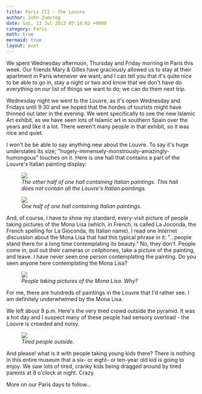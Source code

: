```yaml
---
title: Paris III - the Louvre
author: John Zumsteg
date: Sat, 13 Jul 2013 07:14:02 +0000
category: Paris
math: true
mermaid: true
layout: post
---
```

We spent Wednesday afternoon, Thursday and Friday morning in Paris this week. Our friends Mary & Gilles have graciously allowed us to stay at their apartment in Paris whenever we want, and I can tell you that it's quite nice to be able to go in, stay a night or two and know that we don't have do everything on our list of things we want to do; we can do them next trip. 

Wednesday night we went to the Louvre, as it's open Wednesday and Fridays until 9:30 and we hoped that the hordes of tourists might have thinned out later in the evening. We went specifically to see the new Islamic Art exhibit, as we have seen lots of Islamic art in southern Spain over the years and like it a lot. There weren't many people in that exhibit, so it was nice and quiet.

I won't be be able to say anything new about the Louvre. To say it's huge understates its size; "hugely-immensely-monstrously-amazingly-humongous" touches on it. Here is one hall that contains a part of the Louvre's Italian painting display:
<figure>
	<img src="{{site.url}}/assets/images/2013/07/DSC03169.jpg"/>
	<figcaption><em>The other half of one hall containing Italian paintings. This hall does not contain all the Louvre's Italian paintings.</em></figcaption>
</figure>



<figure>
	<img src="{{site.url}}/assets/images/2013/07/DSC03168.jpg"/>
	<figcaption><em>One half of one hall containing Italian paintings.</em></figcaption>
</figure>



And, of course, I have to show my standard, every-visit picture of people taking pictures of the Mona Lisa (which, in French, is called La Joconda, the French spelling for La Gioconda, its Italian name). I read one Internet discussion about the Mona Lisa that had this typical phrase in it: "...people stand there for a long time contemplating its beauty." No, they don't. People come in, pull out their cameras or cellphones, take a picture of the painting, and leave. I have never seen one person contemplating the painting. Do you seen anyone here contemplating the Mona Lisa?
<figure>
	<img src="{{site.url}}/assets/images/2013/07/DSC03171.jpg"/>
	<figcaption><em>People taking pictures of the Mona Lisa. Why?</em></figcaption>
</figure>



For me, there are hundreds of paintings in the Louvre that I'd rather see. I am definitely underwhelmed by the Mona Lisa.

We left about 9 p.m. Here's the very tired crowd outside the pyramid. It was a hot day and I suspect many of these people had sensory overload - the Louvre is crowded and noisy. 
<figure>
	<img src="{{site.url}}/assets/images/2013/07/DSC03177.jpg"/>
	<figcaption><em>Tired people outside.</em></figcaption>
</figure>



And please! what is it with people taking young kids there? There is nothing in this entire museum that a six- or eight- or ten-year old kid is going to enjoy. We saw lots of tired, cranky kids being dragged around by tired parents at 8 o'clock at night. Crazy.

More on our Paris days to follow...

